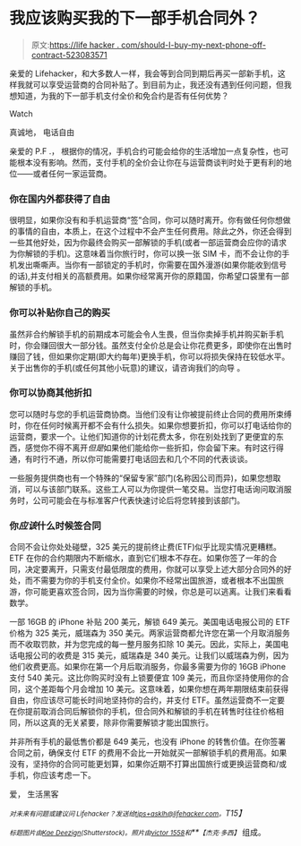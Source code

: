 # 我应该购买我的下一部手机合同外？

> 原文:[https://life hacker . com/should-I-buy-my-next-phone-off-contract-523083571](https://lifehacker.com/should-i-buy-my-next-phone-off-contract-523083571)

亲爱的 Lifehacker，和大多数人一样，我会等到合同到期后再买一部新手机，这样我就可以享受运营商的合同补贴了。到目前为止，我还没有遇到任何问题，但我想知道，为我的下一部手机支付全价和免合约是否有任何优势？

Watch

真诚地，
电话自由

亲爱的 P.F .，
根据你的情况，手机合约可能会给你的生活增加一点复杂性，也可能根本没有影响。然而，支付手机的全价会让你在与运营商谈判时处于更有利的地位——或者任何一家运营商。

### 你在国内外都获得了自由

很明显，如果你没有和手机运营商“签”合同，你可以随时离开。你有做任何你想做的事情的自由，本质上，在这个过程中不会产生任何费用。除此之外，你还会得到一些其他好处，因为你最终会购买一部解锁的手机(或者一部运营商会应你的请求为你解锁的手机)。这意味着当你旅行时，你可以换一张 SIM 卡，而不会让你的手机发出嘶嘶声。当你有一部锁定的手机时，你需要在国外漫游(如果你能收到信号的话),并支付相关的高额费用。如果你经常离开你的原籍国，你希望口袋里有一部解锁的手机。

### 你可以补贴你自己的购买

虽然非合约解锁手机的前期成本可能会令人生畏，但当你卖掉手机并购买新手机时，你会赚回很大一部分钱。虽然支付全价总是会让你花费更多，即使你在出售时赚回了钱，但如果你定期(即大约每年)更换手机，你可以将损失保持在较低水平。关于出售你的手机(或任何其他小玩意)的建议，请咨询我们的向导 。

### 你可以协商其他折扣

您可以随时与您的手机运营商协商。当他们没有让你被提前终止合同的费用所束缚时，你在任何时候离开都不会有什么损失。如果你想要折扣，你可以打电话给你的运营商，要求一个。让他们知道你的计划花费太多，你在别处找到了更便宜的东西，感觉你不得不离开*但是*如果他们能给你一些折扣，你会留下来。有时这行得通，有时行不通，所以你可能需要打电话回去和几个不同的代表谈谈。

一些服务提供商也有一个特殊的“保留专家”部门(名称因公司而异)，如果您想取消，可以与该部门联系。这些工人可以为你提供一笔交易。当您打电话询问取消服务时，公司可能会在与标准客户代表快速讨论后将您转接到该部门。

### 你*应该*什么时候签合同

合同不会让你处处碰壁，325 美元的提前终止费(ETF)似乎比现实情况更糟糕。ETF 在你的合约期限内不断缩水，直到它们根本不存在。如果你签了一年的合同，决定要离开，只需支付最低限度的费用，你就可以享受上述大部分合同外的好处，而不需要为你的手机支付全价。如果你不经常出国旅游，或者根本不出国旅游，你可能更喜欢签合同，因为当你需要的时候，你总是可以逃离。让我们来看看数学。

一部 16GB 的 iPhone 补贴 200 美元，解锁 649 美元。美国电话电报公司的 ETF 价格为 325 美元，威瑞森为 350 美元。两家运营商都允许您在第一个月取消服务而不收取罚款，并为您完成的每一整月服务扣除 10 美元。因此，实际上，美国电话电报公司的收费是 315 美元，威瑞森是 340 美元。让我们以威瑞森为例，因为他们收费更高。如果你在第一个月后取消服务，你最多需要为你的 16GB iPhone 支付 540 美元。这比你购买时没有上锁要便宜 109 美元，而且你坚持使用你的合同，这个差距每个月会增加 10 美元。这意味着，如果你想在两年期限结束前获得自由，你应该尽可能长时间地坚持你的合约，并支付 ETF。虽然运营商不一定要在你提前取消合同后解锁你的手机，但合同外和解锁的手机在转售时往往价格相同，所以这真的无关紧要，除非你需要解锁才能出国旅行。

并非所有手机的最低售价都是 649 美元，也没有 iPhone 的转售价值。在你签署合同之前，确保支付 ETF 的费用不会比一开始就买一部解锁手机的费用高。如果没有，坚持你的合同可能更划算，如果你近期不打算出国旅行或更换运营商和/或手机，你应该考虑一下。

爱，
生活黑客

*<small>对未来有问题或建议问 Lifehacker？发送给</small>*[*<small>tips+asklh@lifehacker.com</small>*](mailto:tips+asklh@lifehacker.com)*<small>。</small>T15】*

*<small>标题图片由</small>*[*<small>Kae Deezign</small>*](http://www.shutterstock.com/pic.mhtml?id=112639346)*<small>(Shutterstock)。照片由</small>*[*<small>victor 1558</small>*](http://www.flickr.com/photos/76029035@N02/6829363951/)*<small>和</small>**<small>【杰克·多西】</small>* 组成。
